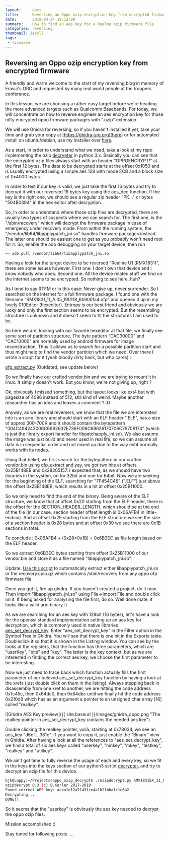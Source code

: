 ```yaml
---
layout:     post
title:      Reversing an Oppo ozip encryption key from encrypted firmware
date:       2019-04-24 19:12:00
summary:    How to find an aes key for a Realme ozip firmware file.
categories: reversing
thumbnail: jekyll
tags:
 - firmware
---
```


## Reversing an Oppo ozip encryption key from encrypted firmware

A friendly and warm welcome to the start of my reversing blog in memory of Fravia's ORC and requested by many real world people at the troopers conference.

In this lesson, we are choosing a rather easy target before we're heading the more advanced targets such as Qualcomm Basebands. For today, we will concentrate on how to reverse engineer an aes encryption key for those nifty encrypted oppo firmware packages with ".ozip" extension.

We will use Ghidra for reversing, so if you haven't installed it yet, take your time and grab your copy at [https://ghidra-sre.org](here) or for automated install on ubuntu/debian, use my installer over [here](https://github.com/bkerler/ghidra_installer).

As a start, in order to understand what we need, take a look at my repo implementing the ozip [decrypter](https://github.com/bkerler/oppo_ozip_decrypt/blob/master/ozipdecrypt.py) in python 3.x. Basically you can see that the encrypted ozip files always start with an header "OPPOENCRYPT!" at the first 12 bytes. The data to be decrypted starts at the offset 0x1050 and is usually encrypted using a simple aes 128 with mode ECB and a block size of 0x4000 bytes.

In order to test if our key is valid, we just take the first 16 bytes and try to decrypt it with our reversed 16 bytes key using the aes_dec function. If the key is the right one, we should see a regular zip header "PK..." or bytes "504B0304" in the hex editor after decryption.

So, in order to understand where those ozip files are decrypted, there are usually two types of suspects where we can search for. The first one, is the "/sbin/recovery" which will decrypt the firmware package in case of emergency under recovery mode. From within the running system, the "/vendor/lib64/libapplypatch_jni.so" handles firmware packages instead. The latter one should be easiest one to get as you probably won't need root for it. So, enable the adb debugging on your target device, then run 

```bash
~> adb pull /vendor/lib64/libapplypatch_jni.so
```

Having a look for the target device to be reversed "Realme U1 (RMX1831)", there are some issues however. First one: I don't own that device and I know nobody who does. Second one: All the device related stuff we find on the internet seems to be encrypted. So nothing to see here, huh? 

As I tend to say RTFM or in this case: Never give up, never surrender. So I searched on the internet for a full firmware package. I found one with the filename "RMX1831_11_A.05_190118_6b900fa4.ofp" and opened it up in my lovely 010Editor (hexeditor). Entropy is our best friend and obviously we are lucky and only the first section seems to be encrypted. But the resembling structure is unknown and it doesn't seem to fit the structures I am used to be.

So here we are, looking with our favorite hexeditor at that file, we finally see some sort of partition structure. The byte pattern "CAC30000" and "CAC10000" are normally used by android firmware for image reconstruction. Thus it allows us to search for a possible partition start and thus might help to find the vendor partition which we need. Over there I wrote a script for it (yeah bloody dirty hack, but who cares) :

[ofp_extract.py](https://github.com/bkerler/bkerler.github.io/blob/master/stuff/ofp_extract.py) (Outdated, see update below)

So we finally have our crafted vendor.bin and we are trying to mount it in linux. It simply doesn't work. But you know, we're not giving up, right ?

Ok, obviously I missed something, but the layout looks like ext4 but with pagesize of 4096 instead of 512, still kind of weird.
Maybe another researcher has an idea and leaves a comment ? :D

Anyway, as we are real reversers, we know that the file we are interested into is an arm library and should start with an ELF header ".ELF", has a size of approx 300-700K and it should contain the bytepattern "004C494243006C6962632E736F006C69626170706C79706174" (which is just the library export handler for libpatchapply_jni.so). We also assume the image was just build
and never used in real life, so we can assume all data is in sequential order and not mixed up due to the way ext4 normally works with its nodes.

Using that belief, we first search for the bytepattern in our crafted vendor.bin using ofp_extract and yay, we got two hits at offsets 0x25B148EB and 0x28205157. I expected that, as we should have two libraries in the system, on for 32bit and one for 64bit. Now we are seeking for the beginning of the ELF, searching for "7F454C46" (".ELF") just above the offset 0x25B148EB, which results in a hit at offset 0x25B11000.

So we only need to find the end of the binary. Being aware of the ELF structure, we know that at offset 0x20 starting from the ELF header, there is the offset for the SECTION_HEADER_LENGTH, which should be at the end of the file (in our case, section header offset length is 0x06AFB4 in little-endian). And at offset 0x2E starting from the ELF structure we see the size of a section header is 0x28 bytes and at offset 0x30 we see there are 0x1B sections in total. 

To conclude : 0x06AFB4 + (0x28*0x1B) = 0x6B3EC as file length based on the ELF header.

So we extract 0x6B3EC bytes starting from offset 0x25B11000 of our vendor.bin and store it as a file named "libapplypatch_jni.so".

Update: [Use this script](https://github.com/bkerler/oppo_ozip_decrypt/blob/master/ofp_libextract.py) to automatically extract either libapplypatch_jni.so or the recovery.cpio.gz which contains /sbin/recovery from any oppo ofp firmware file. 

Once you got it, fire up ghidra. If you haven't created a project, do it now. Then import "libapplypatch_jni.so" using File->Import File and double click on it. If being asked for analysing the file first, do so. Well done mate, it looks like a valid arm binary :)

As we are searching for an aes key with 128bit (16 bytes), let's have a look for the openssl standard implementation setting up an aes key for decryption, which is commonly used in native libraries : [aes_set_decrypt_key](https://docs.huihoo.com/doxygen/openssl/1.0.1c/crypto_2aes_2aes_8h.html#a2091bfbf02d00a2f4ce67085d1a0d0ac). Enter "aes_set_decrypt_key" in the Filter option in the Symbol Tree in Ghidra. You will see that there is one hit in the Exports table. Doubleclick it so that it is shown in the Listing window. You can see by the looks at the registers, that the function has three parameters, which are "userKey", "bits" and "key". The latter is the key context, but as we are interested in finding the correct aes key, we choose the first parameter to be interesting.

Now we just need to trace back which function actually fills the first parameter of our beloved aes_set_decrypt_key function by having a look at the xrefs (just double click on them in the listing). Always stepping back in disassembly from one xref to another, we are hitting the code address 0x1c45c, then 0x64dc0, then 0x64dbc until we finally hit the code address 0x210d8 which has as an argument a pointer to an unsigned char array [16] called "realkey". 

![Ghidra AES Key preview]({{ site.baseurl }}/images/ghidra_oppo.png "The realkey pointer in aes_set_decrypt_key contains the needed aes key")

Double clicking the realkey pointer, voilà, starting at 0x78034, we see an aes_key "d6cf....381e". If you want to copy it, just enable the "Binary" view in Ghidra. After having a look at all the references to "aes_set_decrypt_key", we find a total of six aes keys called "userkey", "mnkey", "mkey", "testkey", "realkey" and "utilkey".

We ain't got time to fully reverse the usage of each and every key, so we fit in the keys into the keys section of our python3 script [decrypter](https://github.com/bkerler/oppo_ozip_decrypt/blob/master/ozipdecrypt.py), and try to decrypt an ozip file for this device.

```bash
bjk@Lappy:~/Projects/oppo_ozip_decrypt$ ./ozipdecrypt.py RMX1831EX_11_OTA_0070_all_UqwwgT6ye4J1.ozip 
ozipdecrypt 0.3 (c) B.Kerler 2017-2019
Found correct AES key: acaa1e12a71431ce4a1b21bba1c1c6a2
Decrypting...
DONE!!
```

So it seems that the "userkey" is obviously the aes key needed to decrypt the oppo ozip files.

Mission accomplished :)

Stay tuned for following posts ....

